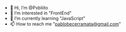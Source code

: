 - 👋 Hi, I’m @Pxbliito
- 👀 I’m interested in "FrontEnd"
- 🌱 I’m currently learning "JavaScript"
- 📫 How to reach me "pablobecerramata@gmail.com"

